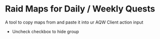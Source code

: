# Raid Maps for Daily / Weekly Quests

A tool to copy maps from and paste it into ur AQW Client action input
- Uncheck checkbox to hide group